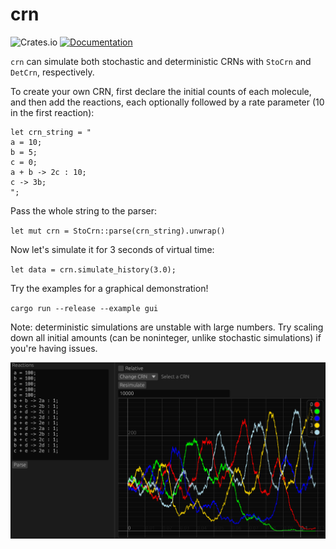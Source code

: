 # crn

![Crates.io](https://img.shields.io/crates/v/crn)
[![Documentation](https://docs.rs/crn/badge.svg)](https://docs.rs/crn)

`crn` can simulate both stochastic and deterministic CRNs with `StoCrn` and `DetCrn`, respectively.

To create your own CRN, first declare the initial counts of each molecule, and then add the reactions, each optionally followed by a rate parameter (10 in the first reaction):


```
let crn_string = "
a = 10;
b = 5;
c = 0;
a + b -> 2c : 10;
c -> 3b;
";
```

Pass the whole string to the parser:

`let mut crn = StoCrn::parse(crn_string).unwrap()`

Now let's simulate it for 3 seconds of virtual time:

`let data = crn.simulate_history(3.0);`

Try the examples for a graphical demonstration!

`cargo run --release --example gui`

Note: deterministic simulations are unstable with large numbers. Try scaling down all initial amounts (can be noninteger, unlike stochastic simulations) if you're having issues.

![gui demo](media/1691519892.png)
